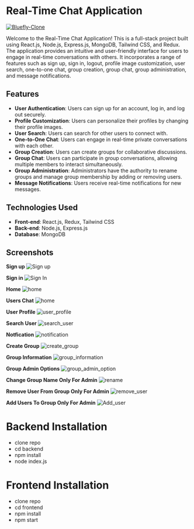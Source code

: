# Real-Time Chat Application

<a href="https://chat-app-ca.netlify.app/" target="blank">
        <img src="https://img.shields.io/static/v1?style=for-the-badge&message=Want to see live preview »&color=1BB91F&logo=Bluefly&logoColor=FFFFFF&label=" alt="Bluefly-Clone" />
        </a>

  Welcome to the Real-Time Chat Application! This is a full-stack project built using React.js, Node.js, Express.js, MongoDB, Tailwind CSS, and Redux. The application provides an intuitive and user-friendly interface for users to engage in real-time conversations with others. It incorporates a range of features such as sign up, sign in, logout, profile image customization, user search, one-to-one chat, group creation, group chat, group administration, and message notifications.

## Features
- **User Authentication**: Users can sign up for an account, log in, and log out securely.
- **Profile Customization**: Users can personalize their profiles by changing their profile images.
- **User Search**: Users can search for other users to connect with.
- **One-to-One Chat**: Users can engage in real-time private conversations with each other.
- **Group Creation**: Users can create groups for collaborative discussions.
- **Group Chat**: Users can participate in group conversations, allowing multiple members to interact simultaneously.
- **Group Administration**: Administrators have the authority to rename groups and manage group membership by adding or removing users.
- **Message Notifications**: Users receive real-time notifications for new messages.

## Technologies Used
- **Front-end**: React.js, Redux, Tailwind CSS
- **Back-end**: Node.js, Express.js
- **Database**: MongoDB

## Screenshots
**Sign up**
![Sign up](https://media-hosting.imagekit.io//c7b43a0b54504696/Signup%20page.png?Expires=1832520535&Key-Pair-Id=K2ZIVPTIP2VGHC&Signature=UkjqGtDstguEhbVAEHMJGalFeUaykaQg~l2wmNmeSGWFALiWXmhT~0dKHIgYl41Bs3rU78XCnlBoXz46jQvVmBG9sM7h3JmrjuDf3TLXyPF-KS5Z4IkrBA4ukvMOrBdfgqhb5dsvyJ-xXzicfhx07gfW5gt1Jg6CTDlxzdbz7shNgamZkAz-BbHFTOfLCgj8JQyMQk3unsZHXU3~0TLI1FvXK4xE3tHSJo4XoR0Pmh~E0-GNvNo7MFccGZWRF5TX9HHzdfH26JPIakOXMYCdvDY94W6s9Ih8mI5wQhbp8ix9B83Uq~3MSeSNlQBLL1VZgKy-30OGpnLwv6vr67~t-w__)

**Sign in**
![Sign In](https://media-hosting.imagekit.io//c64555cb61a3400c/SignIn%20page.png?Expires=1832520782&Key-Pair-Id=K2ZIVPTIP2VGHC&Signature=rrjqke4hVaL~PzQAhgfQhKtm9KeWSOV~sjctU2rk8FPqZet642IcFZQ4VS~4uV7jFl6OXa9EizKjId2q-DkTUAHZXl4Ro4WZRmwKrcf0vcCLnZZmLudSCLH~MlVA8GeiCFFdlKeSMREwTKEOaf9gW~z5oo6tXELFrwBxEi~FvPdJfMJnyRIJpov-gLpp4GCnZQH0BJvORwDWM34taGgvwbs6AINFXwsNa4o60tMLvDWHO238QIz62EioP4FQ~ApTwEmODjQc5ZJAIxs2w8PXgeQuq4IjLfHfmUvDbDTQUs~uQC7m7WOL9cUayr~RlaIvyFjbkF18pdyUaLaY0u2sKA__)

**Home**
![home](https://media-hosting.imagekit.io//77e9b54c5b094d3d/Home%20page.png?Expires=1832521080&Key-Pair-Id=K2ZIVPTIP2VGHC&Signature=iNwSUpeesJ2dqGYAHYYR-iJ9sl183UzudrlV---kBlngEYwvyZAPQXpGepY3VUxomi-FDwVdGw~tW6MIOzgoBzxwo7EWnJ1a1gpeUkmAJVZRxN7VQfv0GH27LO1DOMTo8DMI8YlZHbzL1amnxnP1pzW9gDn1JjgP1xr5TYnSVZzlfCyLtnwAIlzhxwabYz0y9xbQORPkifXPa4ERiXfFhjvhsn0EHAmQ408iiele7o8hAmRWXxEkRj6mKPb44EjNGcUvfOVEPAF8UCGC0hPm2-fSLQBFueyMJbR3xWs~XlOdzIZfYN6BdLqZ4HcMw6ifzujRLMegwQPbF4ZdpkTUkA__)

**Users Chat**
![home](https://media-hosting.imagekit.io//e40eac2c76fc4d52/UserChat.png?Expires=1832521511&Key-Pair-Id=K2ZIVPTIP2VGHC&Signature=cBqtP4MgvXgqaJxdpplaMlxjAXIEaa~Ba3u9nds2ZZaV08Luzpj3WGjSZch8ZxPDFCOhrtQDTesXqv3Jb5RMtfeoXKGdbw9I~XyHDAibnBv-cPR9Sgx2qBwf5KmNgrAbpqDR2wsl5L9KbyB0c5Za--BCApsiMdgMFcDOIKqYu5peLE2NexOodCeRHZsVnuVua2PMHXSzWco-e~I6oDpnulcfJXUJ5HrlE1106NIzI7ZDZTmjcFZTxoxiSYIjnvwykvSilO1bKoSU4nQVQTHt-AtuHlox5PFw2xAjbt1jN07igpqd8QfCKysuGCXV~gS1m~XzzbkkyYqNwCK58VyxVA__)

**User Profile**
![user_profile](https://media-hosting.imagekit.io//f6cc08c6d7b14eab/UserProfile.png?Expires=1832521751&Key-Pair-Id=K2ZIVPTIP2VGHC&Signature=MGBAsDQ5M41pctO0Z8~Q9eusMXY04LL~go3lYVlZ3Sk7yrEidT8mhDkMKmF2u6eZ31ui4T40tvA-R1EHa5eiWiflH-F9saVsWlwN4fnzal~o7CuZI3rpSgRAiyGVBJLQYPB10HOnss1hwebGNAqP945SRcwTIuPzadhHeLDPteS36R3Azg2i1gJuLyDmTTjiOtOOK68GL41YTvAh-CDoLcJAkxcxRtciesI0DasurwWidDnL3vXH7NtXEIfOFDXSKmaymXURH-i-ApQU2WDUYAaBJrT9yd8MtjPpTUToXb-aA2g9-x48jSXyZGJkqsWzpl3xgj9b1HYHZC5zMyWTIQ__)

**Search User**
![search_user](https://media-hosting.imagekit.io//d893a864618048a5/SearchUser.png?Expires=1832521991&Key-Pair-Id=K2ZIVPTIP2VGHC&Signature=j9Gt3NkaUXNbFvBzSy2PfdbJHSK9mOcNXLN9QnNMP~0UR32xTQ1hZBHP9mAR2eyiVdvfge0F~WRiNoogcEuDGybR06L2jGP8UNiNsJxtv0w88kOiE16RHnI6qdZHvV1xmMVo3AngWcI7wkMomuNucjbywPwuPf1hl63PWcN92E7LQc~PabJSsksGpE7uuZiqGbk2vJIzU0UFACFIntridUEmIz9ddzYmnm56UxTtzWa0Ivldo9IWmG0Kq9DaK~LkL8USKU9ALkrW8tpURrQfhU~gwsIEf4I2-lMWj0521~xvTNgcaG0mINp~hQjEkwaZPQPDLBQ0WNPg0Jmq-O0aiw__)

**Notfication**
![notification](https://res.cloudinary.com/dfrhy6m3m/image/upload/v1689146057/b85aapingyke67r41vvb.png)

**Create Group**
![create_group](https://res.cloudinary.com/dfrhy6m3m/image/upload/v1689145950/afzfrs7dxuxij2z24vgy.png)

**Group Information**
![group_information](https://res.cloudinary.com/dfrhy6m3m/image/upload/v1689145976/bd8wyctt2tw4ukgwuoht.png)

**Group Admin Options**
![group_admin_option](https://res.cloudinary.com/dfrhy6m3m/image/upload/v1689146029/rbkuo9dgrym9y3ayymz4.png)

**Change Group Name Only For Admin**
![rename](https://res.cloudinary.com/dfrhy6m3m/image/upload/v1689146017/da8y031jf7twpxlp2ipy.png)

**Remove User From Group Only For Admin**
![remove_user](https://res.cloudinary.com/dfrhy6m3m/image/upload/v1689146005/ymitbkdkz2mlfvrb9gvl.png)

**Add Users To Group Only For Admin**
![Add_user](https://res.cloudinary.com/dfrhy6m3m/image/upload/v1690197588/lehnw0hfqfnxu8ktajys.png)



<h1>  Backend Installation </h1>
<ul> 
<li> clone repo  </li>
<li> cd backend </li>
<li> npm install </li>
<li> node index.js </li>
</ul>

<h1>  Frontend Installation </h1>
<ul> 
<li> clone repo  </li>
<li> cd frontend </li>
<li> npm install </li>
<li> npm start </li>
</ul>
